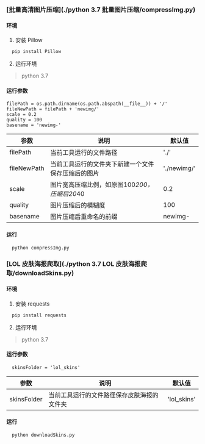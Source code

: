 ### [批量高清图片压缩](./python 3.7 批量图片压缩/compressImg.py)
#### 环境
1. 安装 Pillow
```
  pip install Pillow
```
2. 运行环境
> python 3.7

#### 运行参数
```
filePath = os.path.dirname(os.path.abspath(__file__)) + '/'
fileNewPath = filePath + 'newimg/'
scale = 0.2
quality = 100
basename = 'newimg-'
```

|参数|说明|默认值|
|----|----|-----|
|filePath|当前工具运行的文件路径|'./'|
|fileNewPath|当前工具运行的文件夹下新建一个文件保存压缩后的图片|'./newimg/'|
|scale|图片宽高压缩比例，如原图100*200，压缩后20*40|0.2|
|quality|图片压缩后的模糊度|100|
|basename|图片压缩后重命名的前缀|newimg-|

#### 运行
```
  python compressImg.py
```

### [LOL 皮肤海报爬取](./python 3.7 LOL 皮肤海报爬取/downloadSkins.py)
#### 环境
1. 安装 requests
```
  pip install requests
```
2. 运行环境
> python 3.7

#### 运行参数
```
  skinsFolder = 'lol_skins'
```

|参数|说明|默认值|
|----|----|-----|
|skinsFolder|当前工具运行的文件路径保存皮肤海报的文件夹|'lol_skins'|

#### 运行
```
  python downloadSkins.py
```